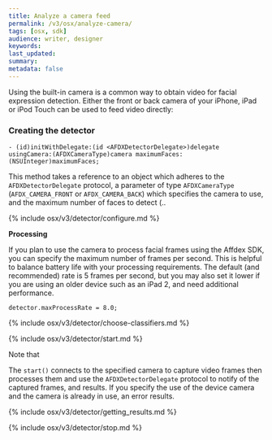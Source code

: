 ```yaml
---
title: Analyze a camera feed
permalink: /v3/osx/analyze-camera/
tags: [osx, sdk]
audience: writer, designer
keywords:
last_updated:
summary:
metadata: false
---
```



Using the built-in camera is a common way to obtain video for facial expression detection. Either the front or back camera of your iPhone, iPad or iPod Touch can be used to feed video directly:


### Creating the detector

```objc
- (id)initWithDelegate:(id <AFDXDetectorDelegate>)delegate usingCamera:(AFDXCameraType)camera maximumFaces:(NSUInteger)maximumFaces;
```

This method takes a reference to an object which adheres to the `AFDXDetectorDelegate` protocol, a parameter of type `AFDXCameraType` (`AFDX_CAMERA_FRONT` or `AFDX_CAMERA_BACK`) which specifies the camera to use, and the maximum number of faces to detect (..


{% include osx/v3/detector/configure.md %}

**Processing**

If you plan to use the camera to process facial frames using the Affdex SDK, you can specify the maximum number of frames per second. This is helpful to balance battery life with your processing requirements. The default (and recommended) rate is 5 frames per second, but you may also set it lower if you are using an older device such as an iPad 2, and need additional performance.  

```objc
detector.maxProcessRate = 8.0;
```

{% include osx/v3/detector/choose-classifiers.md %}

{% include osx/v3/detector/start.md %}

Note that

The `start()` connects to the specified camera to capture video frames then processes them and use the `AFDXDetectorDelegate` protocol to notify of the captured frames, and results. If you specify the use of the device camera and the camera is already in use, an error results.

{% include osx/v3/detector/getting_results.md %}

{% include osx/v3/detector/stop.md %}
